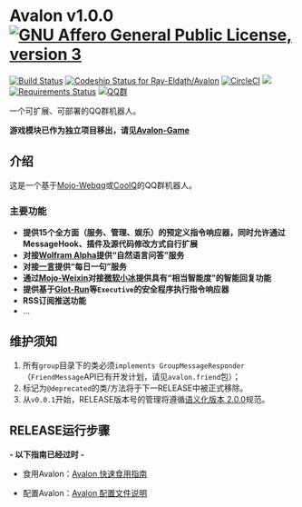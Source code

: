 # Avalon v1.0.0    [![GNU Affero General Public License, version 3](https://www.gnu.org/graphics/agplv3-155x51.png)](https://www.gnu.org/licenses/lgpl.html) 

[![Build Status](https://travis-ci.org/Ray-Eldath/Avalon.svg?branch=master&style=flat-square)](https://travis-ci.org/Ray-Eldath/Avalon) [ ![Codeship Status for Ray-Eldath/Avalon](https://app.codeship.com/projects/28b37980-8a1d-0135-1242-62d9615dc8b0/status?branch=master&style=flat-square)](https://app.codeship.com/projects/248940)    [![CircleCI](https://circleci.com/gh/Ray-Eldath/Avalon/tree/master.svg?style=svg)](https://circleci.com/gh/Ray-Eldath/Avalon/tree/master) [![](https://jitpack.io/v/Ray-Eldath/Avalon.svg?style=flat-square)](https://jitpack.io/#Ray-Eldath/Avalon) [![Requirements Status](https://requires.io/github/Ray-Eldath/Avalon/requirements.svg?branch=master)](https://requires.io/github/Ray-Eldath/Avalon/requirements/?branch=master) [![QQ群](https://img.shields.io/badge/QQ%E7%BE%A4-ProgramLeague-blue.svg?style=flat-square)](https://jq.qq.com/?_wv=1027&k=46GveNI)

一个可扩展、可部署的QQ群机器人。

**游戏模块已作为独立项目移出，请见[Avalon-Game](https://github.com/Ray-Eldath/Avalon-Game)**

## 介绍
这是一个基于[Mojo-Webqq](https://github.com/sjdy521/Mojo-Webqq)或[CoolQ](https://cqp.cc)的QQ群机器人。

### 主要功能
 - **提供15个全方面（服务、管理、娱乐）的预定义指令响应器，同时允许通过MessageHook、插件及源代码修改方式自行扩展**
 - **对接[Wolfram Alpha](https://www.wolframalpha.com)提供“自然语言问答”服务**
 - **对接[一言](http://hitokoto.cn)提供“每日一句”服务**
 - **通过[Mojo-Weixin](https://github.com/sjdy521/Mojo-Weixin)对接[微软小冰](http://www.msxiaoice.com)提供具有“相当智能度”的智能回复功能**
 - **提供基于[Glot-Run](https://github.com/prasmussen/glot-run)等`Executive`的安全程序执行指令响应器**
 - **RSS订阅推送功能**
 - ...
 
## 维护须知

1. 所有```group```目录下的类必须```implements GroupMessageResponder```（``FriendMessage``API已有开发计划，请见``avalon.friend``包）；
2. 标记为`@deprecated`的类/方法将于下一RELEASE中被正式移除。
3. 从`v0.0.1`开始，RELEASE版本号的管理将遵循[语义化版本 2.0.0](http://semver.org/lang/zh-CN/)规范。

## RELEASE运行步骤

**- 以下指南已经过时 -**

 - 食用Avalon：[Avalon 快速食用指南](http://ray-eldath.tech/2017/05/28/avalon-quick-start-guide/)

 - 配置Avalon：[Avalon 配置文件说明](http://ray-eldath.tech/2017/05/28/avalon-profile-description/)